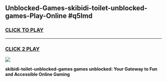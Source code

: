 
## Unblocked-Games-skibidi-toilet-unblocked-games-Play-Online #q5lmd
<h3>
<a href="https://news.freeplayer.one?title=skibidi-toilet-unblocked-games&ref=3">CLICK TO PLAY</a></h3>
<hr>

<h3>
<a href="https://news.freeplayer.one?title=skibidi-toilet-unblocked-games&ref=3">CLICK 2 PLAY</a>
  
</h3>

<a href="https://news.freeplayer.one?title=skibidi-toilet-unblocked-games&ref=3"><img src="https://clearcache.store/games.png"></a>


**skibidi-toilet-unblocked-games games unblocked: Your Gateway to Fun and Accessible Online Gaming**
